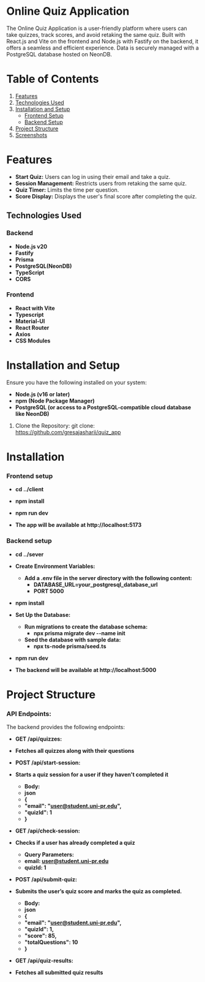 # Online Quiz Application

The Online Quiz Application is a user-friendly platform where users can take quizzes, track scores, and avoid retaking the same quiz. Built with React.js and Vite on the frontend and Node.js with Fastify on the backend, it offers a seamless and efficient experience. Data is securely managed with a PostgreSQL database hosted on NeonDB.


# Table of Contents
1. [Features](#features)
2. [Technologies Used](#technologies-used)
3. [Installation and Setup](#installation-and-setup)
   - [Frontend Setup](#frontend-setup)
    - [Backend Setup](#backend-setup)
4. [Project Structure](#project-structure)
5. [Screenshots](#screenshots)



# Features

- **Start Quiz:** Users can log in using their email and take a quiz.
- **Session Management:** Restricts users from retaking the same quiz.
- **Quiz Timer:** Limits the time per question.
- **Score Display:** Displays the user's final score after completing the quiz.


## Technologies Used

### Backend
- **Node.js v20** 
- **Fastify**
- **Prisma**
- **PostgreSQL(NeonDB)** 
- **TypeScript** 
- **CORS** 

### Frontend
- **React with Vite** 
- **Typescript** 
- **Material-UI** 
- **React Router** 
- **Axios** 
- **CSS Modules** 


# Installation and Setup

Ensure you have the following installed on your system:

- **Node.js (v16 or later)**
- **npm (Node Package Manager)**
- **PostgreSQL (or access to a PostgreSQL-compatible cloud database like NeonDB)**

1. Clone the Repository: git clone:    
https://github.com/gresajasharii/quiz_app


# Installation

### Frontend setup

- **cd ../client**
- **npm install**
- **npm run dev**

- **The app will be available at http://localhost:5173**


### Backend setup

- **cd ../sever**
- **Create Environment Variables:** 
   - **Add a .env file in the server directory with the following content:**
     - **DATABASE_URL=your_postgresql_database_url**
     - **PORT 5000**
 - **npm install**
- **Set Up the Database:**
   - **Run migrations to create the database schema:** 
      - **npx prisma migrate dev --name init**
   - **Seed the database with sample data:** 
      - **npx ts-node prisma/seed.ts**
 - **npm run dev**

- **The backend will be available at http://localhost:5000**


# Project Structure

### API Endpoints:

The backend provides the following endpoints:

- **GET /api/quizzes:**
- **Fetches all quizzes along with their questions**

- **POST /api/start-session:**
- **Starts a quiz session for a user if they haven't completed it**
    - **Body:** 
     - **json**
     - **{**
     - **"email": "user@student.uni-pr.edu",**
     - **"quizId": 1**
     - **}**

- **GET /api/check-session:**
- **Checks if a user has already completed a quiz**
     - **Query Parameters:**
     - **email: user@student.uni-pr.edu**
     - **quizId: 1**

- **POST /api/submit-quiz:**
- **Submits the user’s quiz score and marks the quiz as completed.**
     - **Body:**
     - **json**
     - **{**
     - **"email": "user@student.uni-pr.edu",**
     - **"quizId": 1,**
     - **"score": 85,**
     - **"totalQuestions": 10**
     - **}**

- **GET /api/quiz-results:** 
- **Fetches all submitted quiz results**


